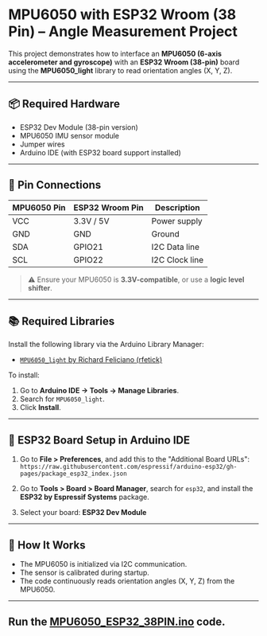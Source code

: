 # MPU6050 with ESP32 Wroom (38 Pin) – Angle Measurement Project

This project demonstrates how to interface an **MPU6050 (6-axis accelerometer and gyroscope)** with an **ESP32 Wroom (38-pin)** board using the **MPU6050_light** library to read orientation angles (X, Y, Z).

---

## 📦 Required Hardware

- ESP32 Dev Module (38-pin version)
- MPU6050 IMU sensor module
- Jumper wires
- Arduino IDE (with ESP32 board support installed)

---

## 🔌 Pin Connections

| MPU6050 Pin | ESP32 Wroom Pin | Description     |
|-------------|------------------|-----------------|
| VCC         | 3.3V / 5V            | Power supply    |
| GND         | GND              | Ground          |
| SDA         | GPIO21           | I2C Data line   |
| SCL         | GPIO22           | I2C Clock line  |

> ⚠️ Ensure your MPU6050 is **3.3V-compatible**, or use a **logic level shifter**.

---

## 📚 Required Libraries

Install the following library via the Arduino Library Manager:

- [`MPU6050_light` by Richard Feliciano (rfetick)](https://github.com/rfetick/MPU6050_light)

To install:
1. Go to **Arduino IDE → Tools → Manage Libraries**.
2. Search for `MPU6050_light`.
3. Click **Install**.

---

## 🔧 ESP32 Board Setup in Arduino IDE

1. Go to **File > Preferences**, and add this to the "Additional Board URLs":
```https://raw.githubusercontent.com/espressif/arduino-esp32/gh-pages/package_esp32_index.json```

2. Go to **Tools > Board > Board Manager**, search for `esp32`, and install the **ESP32 by Espressif Systems** package.

3. Select your board: **ESP32 Dev Module**

---

## 🧠 How It Works

- The MPU6050 is initialized via I2C communication.
- The sensor is calibrated during startup.
- The code continuously reads orientation angles (X, Y, Z) from the MPU6050.

---

## Run the [MPU6050_ESP32_38PIN.ino](https://github.com/kumarjitray/ESP32_MPU6050/blob/main/MPU6050_ESP32_38PIN.ino) code.
